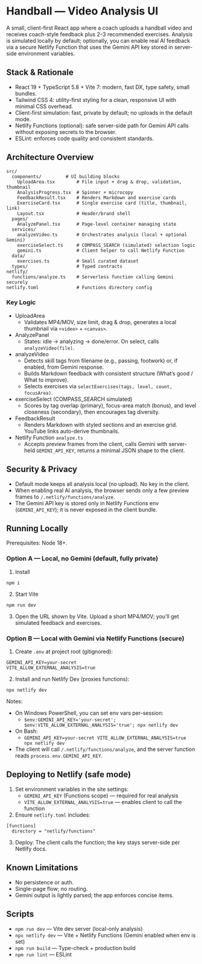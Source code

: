 # Handball — Video Analysis UI

A small, client-first React app where a coach uploads a handball video and receives coach-style feedback plus 2–3 recommended exercises. Analysis is simulated locally by default; optionally, you can enable real AI feedback via a secure Netlify Function that uses the Gemini API key stored in server-side environment variables.

## Stack & Rationale
- React 19 + TypeScript 5.8 + Vite 7: modern, fast DX, type safety, small bundles.
- Tailwind CSS 4: utility-first styling for a clean, responsive UI with minimal CSS overhead.
- Client-first simulation: fast, private by default; no uploads in the default mode.
- Netlify Functions (optional): safe server-side path for Gemini API calls without exposing secrets to the browser.
- ESLint: enforces code quality and consistent standards.

## Architecture Overview
```
src/
  components/         # UI building blocks
    UploadArea.tsx        # File input + drag & drop, validation, thumbnail
    AnalysisProgress.tsx  # Spinner + microcopy
    FeedbackResult.tsx    # Renders Markdown and exercise cards
    ExerciseCard.tsx      # Single exercise card (title, thumbnail, link)
    Layout.tsx            # Header/brand shell
  pages/
    AnalyzePanel.tsx      # Page-level container managing state
  services/
    analyzeVideo.ts       # Orchestrates analysis (local + optional Gemini)
    exerciseSelect.ts     # COMPASS_SEARCH (simulated) selection logic
    gemini.ts             # Client helper to call Netlify Function
  data/
    exercises.ts          # Small curated dataset
  types/                  # Typed contracts
netlify/
  functions/analyze.ts    # Serverless function calling Gemini securely
netlify.toml              # Functions directory config
```

### Key Logic
- UploadArea
  - Validates MP4/MOV, size limit, drag & drop, generates a local thumbnail via `<video>` + `<canvas>`.
- AnalyzePanel
  - States: idle → analyzing → done/error. On select, calls `analyzeVideo(file)`.
- analyzeVideo
  - Detects skill tags from filename (e.g., passing, footwork) or, if enabled, from Gemini response.
  - Builds Markdown feedback with consistent structure (What’s good / What to improve).
  - Selects exercises via `selectExercises(tags, level, count, focusArea)`.
- exerciseSelect (COMPASS_SEARCH simulated)
  - Scores by tag overlap (primary), focus-area match (bonus), and level closeness (secondary), then encourages tag diversity.
- FeedbackResult
  - Renders Markdown with styled sections and an exercise grid. YouTube links auto-derive thumbnails.
- Netlify Function `analyze.ts`
  - Accepts preview frames from the client, calls Gemini with server-held `GEMINI_API_KEY`, returns a minimal JSON shape to the client.

## Security & Privacy
- Default mode keeps all analysis local (no upload). No key in the client.
- When enabling real AI analysis, the browser sends only a few preview frames to `/.netlify/functions/analyze`.
- The Gemini API key is stored only in Netlify Functions env (`GEMINI_API_KEY`); it is never exposed in the client bundle.

## Running Locally
Prerequisites: Node 18+.

### Option A — Local, no Gemini (default, fully private)
1) Install
```
npm i
```
2) Start Vite
```
npm run dev
```
3) Open the URL shown by Vite. Upload a short MP4/MOV; you’ll get simulated feedback and exercises.

### Option B — Local with Gemini via Netlify Functions (secure)
1) Create `.env` at project root (gitignored):
```
GEMINI_API_KEY=your-secret
VITE_ALLOW_EXTERNAL_ANALYSIS=true
```
2) Install and run Netlify Dev (proxies functions):
```
npx netlify dev
```
Notes:
- On Windows PowerShell, you can set env vars per-session:
  - `$env:GEMINI_API_KEY='your-secret'; $env:VITE_ALLOW_EXTERNAL_ANALYSIS='true'; npx netlify dev`
- On Bash:
  - `GEMINI_API_KEY=your-secret VITE_ALLOW_EXTERNAL_ANALYSIS=true npx netlify dev`
- The client will call `/.netlify/functions/analyze`, and the server function reads `process.env.GEMINI_API_KEY`.

## Deploying to Netlify (safe mode)
1) Set environment variables in the site settings:
   - `GEMINI_API_KEY` (Functions scope) — required for real analysis
   - `VITE_ALLOW_EXTERNAL_ANALYSIS=true` — enables client to call the function
2) Ensure `netlify.toml` includes:
```
[functions]
  directory = "netlify/functions"
```
3) Deploy. The client calls the function; the key stays server-side per Netlify docs.

## Known Limitations
- No persistence or auth.
- Single-page flow; no routing.
- Gemini output is lightly parsed; the app enforces concise items.

## Scripts
- `npm run dev` — Vite dev server (local-only analysis)
- `npx netlify dev` — Vite + Netlify Functions (Gemini enabled when env is set)
- `npm run build` — Type-check + production build
- `npm run lint` — ESLint

